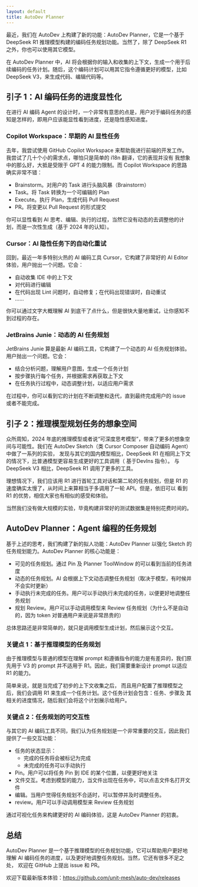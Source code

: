 ```yaml
---
layout: default
title: AutoDev Planner
---
```


最近，我们在 AutoDev 上构建了新的功能：AutoDev Planner，它是一个基于 DeepSeek R1 推理模型构建的编码任务规划功能。当然了，除了 DeepSeek
R1 之外，你也可以使用其它模型。

在 AutoDev Planner 中，AI 将会根据你的输入和收集的上下文，生成一个用于后续编码的任务计划。随后，这个编码计划可以用其它指令遵循更好的模型，比如
DeepSeek V3，来生成代码、编辑代码等。

## 引子 1：AI 编码任务的进度显性化

在进行 AI 编码 Agent 的设计时，一个非常有意思的点是，用户对于编码任务的感知是怎样的，即用户应该能显性看到进度，还是隐性感知进度。

### Copilot Workspace：早期的 AI 显性任务

去年，我尝试使用 GitHub Copilot Workspace 来帮助我进行前端的开发工作。我尝试了几十个小的需求点，哪怕只是简单的 i18n 翻译，它的表现并没有
我想象中的那么好，大抵是受限于 GPT 4 的能力限制。而 Copilot Workspace 的思路确实非常不错：

- Brainstorm。对用户的 Task 进行头脑风暴（Brainstorm）
- Task。将 Task 转换为一个可编辑的 Plan
- Execute。执行 Plan，生成代码 Pull Request
- PR。将变更以 Pull Request 的形式提交

你可以显性看到 AI 思考、编辑、执行的过程，当然它没有动态的去调整他的计划，而是一次性生成（基于 2024 年的认知）。

### Cursor：AI 隐性任务下的自动化重试

回到，最近一年多特别火热的 AI 编码工具 Cursor，它构建了非常好的 AI Editor 体验，用户抛出一个问题。它会：

- 自动收集 IDE 中的上下文
- 对代码进行编辑
- 在代码出现 Lint 问题时，自动修复；在代码出现错误时，自动重试
- ……

你可以通过文字大概理解 AI 到底干了点什么，但是很快大量地重试，让你感知不到过程的存在。

### JetBrains Junie：动态的 AI 任务规划

JetBrains Junie 算是最新 AI 编码工具，它构建了一个动态的 AI 任务规划体验。用户抛出一个问题。它会：

- 结合分析问题，理解用户意图，生成一个任务计划
- 按步骤执行每个任务，并根据需求再获取上下文
- 在任务执行过程中，动态调整计划，以适应用户需求

在过程中，你可以看到它的计划在不断调整和迭代，直到最终完成用户的 issue 或者不能完成。

## 引子 2：推理模型规划任务的想象空间

众所周知，2024 年底的推理模型或者说“可深度思考模型”，带来了更多的想象空间与可能性。我们在 AutoDev Sketch（类 Cursor Composer 自动编码 Agent）
中做了一系列的实验， 发现与其它的国内模型相比，DeepSeek R1 在相同上下文的情况下，比普通模型更容易生成更好的工具调用（ 基于DevIns 指令）。
与 DeepSeek V3 相比，DeepSeek R1 调用了更多的工具。

理想情况下，我们应该用 R1 进行首轮工具对话和第二轮的任务规划，但是 R1 的速度确实太慢了，从时间上来算相当于多调用了一轮 API。但是，依旧可以
看到 R1 的优势，相信大家也有相似的感受和体验。

当然我们没有做大规模的实验，毕竟构建非常好的测试数据集是特别花费时间的。

## AutoDev Planner：Agent 编程的任务规划

基于上述的思考，我们构建了新的拟人功能：AutoDev Planner 以强化 Sketch 的任务规划能力。AutoDev Planner 的核心功能是：

- 可见的任务规划。通过 Pin 及 Planner ToolWindow 的可以看到当前的任务进度
- 动态的任务规划。AI 会根据上下文动态调整任务规划（取决于模型，有时候并不会实时更新）
- 手动执行未完成的任务。用户可以手动执行未完成的任务，以便更好地调整任务规划
- 规划 Review。用户可以手动调用模型来 Review 任务规划（为什么不是自动的，因为 token 对普通用户来说是非常昂贵的）

总体思路还是非常简单的，就只是调用模型生成计划，然后展示这个交互。

### 关键点 1：基于推理模型的任务规划

由于推理模型与普通的模型在理解 prompt 和遵循指令的能力是有差异的，我们原先用于 V3 的 prompt 并不适用于 R1。因此，我们需要重新设计 prompt
以适应 R1 的能力。

简单来说，就是当完成了初步的上下文收集之后， 而且用户配置了推理模型之后，我们会调用 R1 来生成一个任务计划。这个任务计划会包含：任务、步骤及
其相关的进度情况，随后我们会将这个计划展示给用户。

### 关键点 2：任务规划的可交互性

与其它的 AI 编码工具不同，我们认为任务规划是一个非常重要的交互，因此我们提供了一些交互功能：

- 任务的状态显示：
    - 完成的任务将会被标记为完成
    - 未完成的任务可以手动执行
- Pin。用户可以将任务 Pin 到 IDE 的某个位置，以便更好地关注
- 文件交互。考虑到模型的能力，当文件出现在任务中，可以点击文件名打开文件
- 编辑。当用户觉得任务规划不合适时，可以暂停并及时调整任务。
- review。用户可以手动调用模型来 Review 任务规划

通过可视化任务来构建更好的 AI 编码体验，这是 AutoDev Planner 的初衷。

## 总结

AutoDev Planner 是一个基于推理模型的任务规划功能，它可以帮助用户更好地理解 AI 编码任务的进度，以及更好地调整任务规划。当然，它还有很多不足之处，
欢迎在 GitHub 上提出 issue 和 PR。

欢迎下载最新版本体验：https://github.com/unit-mesh/auto-dev/releases
